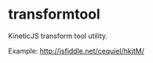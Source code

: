 transformtool
=============

KineticJS transform tool utility.

Example:
http://jsfiddle.net/cequiel/hkjtM/

